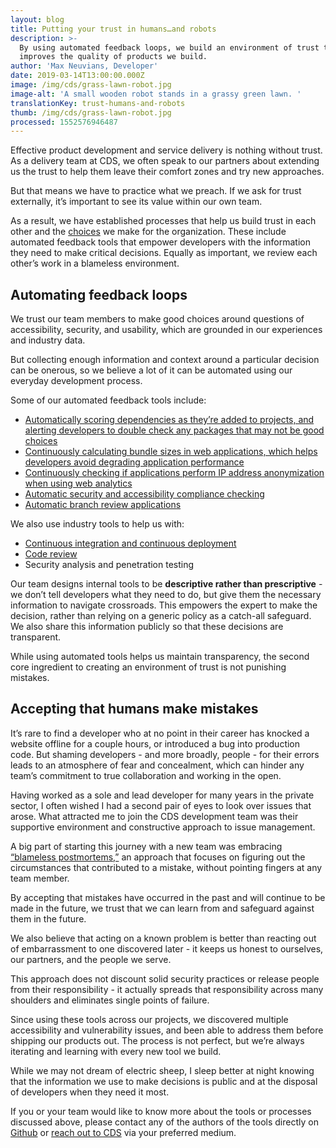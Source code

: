 ```yaml
---
layout: blog
title: Putting your trust in humans…and robots
description: >-
  By using automated feedback loops, we build an environment of trust that
  improves the quality of products we build.
author: 'Max Neuvians, Developer'
date: 2019-03-14T13:00:00.000Z
image: /img/cds/grass-lawn-robot.jpg
image-alt: 'A small wooden robot stands in a grassy green lawn. '
translationKey: trust-humans-and-robots
thumb: /img/cds/grass-lawn-robot.jpg
processed: 1552576946487
---
```

Effective product development and service delivery is nothing without trust. As a delivery team at CDS, we often speak to our partners about extending us the trust to help them leave their comfort zones and try new approaches. 

But that means we have to practice what we preach. If we ask for trust externally, it’s important to see its value within our own team. 

As a result, we have established processes that help us build trust in each other and the [choices](https://digital.canada.ca/2017/11/06/technology-choices-at-cds/) we make for the organization. These include automated feedback tools that empower developers with the information they need to make critical decisions. Equally as important, we review each other’s work in a blameless environment. 

## Automating feedback loops

We trust our team members to make good choices around questions of accessibility, security, and usability, which are grounded in our experiences and industry data. 

But collecting enough information and context around a particular decision can be onerous, so we believe a lot of it can be automated using our everyday development process.

Some of our automated feedback tools include:

* [Automatically scoring dependencies as they’re added to projects, and alerting developers to double check any packages that may not be good choices](https://github.com/cds-snc/dependency-checker/)
* [Continuously calculating bundle sizes in web applications, which helps developers avoid degrading application performance](https://github.com/cds-snc/bundle-size-tracker/) 
* [Continuously checking if applications perform IP address anonymization when using web  analytics](https://github.com/cds-snc/pii-checker) 
* [Automatic security and accessibility compliance checking](https://github.com/cds-snc/symmorfosi) 
* [Automatic branch review applications](https://github.com/cds-snc/elenchos)

We also use industry tools to help us with:

* [Continuous integration and continuous deployment](https://digital.canada.ca/2018/03/26/automated-testing-blog/) 
* [Code review](https://digital.canada.ca/2018/04/24/coding-is-a-team-activity/) 
* Security analysis and penetration testing

Our team designs internal tools to be **descriptive rather than prescriptive** - we don’t tell developers what they need to do, but give them the necessary information to navigate crossroads. This empowers the expert to make the decision, rather than relying on a generic policy as a catch-all safeguard. We also share this information publicly so that these decisions are transparent. 

While using automated tools helps us maintain transparency, the second core ingredient to creating an environment of trust is not punishing mistakes.

## Accepting that humans make mistakes

It’s rare to find a developer who at no point in their career has knocked a website offline for a couple hours, or introduced a bug into production code. But shaming developers - and more broadly, people - for their errors leads to an atmosphere of fear and concealment, which can hinder any team’s commitment to true collaboration and working in the open.

Having worked as a sole and lead developer for many years in the private sector, I often wished I had a second pair of eyes to look over issues that arose. What attracted me to join the CDS development team was their supportive environment and constructive approach to issue management.

A big part of starting this journey with a new team was embracing [“blameless postmortems,”](https://landing.google.com/sre/sre-book/chapters/postmortem-culture/) an approach that focuses on figuring out the circumstances that contributed to a mistake, without pointing fingers at any team member.  

By accepting that mistakes have occurred in the past and will continue to be made in the future, we trust that we can learn from and safeguard against them in the future. 

We also believe that acting on a known problem is better than reacting out of embarrassment to one discovered later - it keeps us honest to ourselves, our partners, and the people we serve. 

This approach does not discount solid security practices or release people from their responsibility - it actually spreads that responsibility across many shoulders and eliminates single points of failure.

Since using these tools across our projects, we discovered multiple accessibility and vulnerability issues, and been able to address them before shipping our products out. The process is not perfect, but we’re always iterating and learning with every new tool we build.

While we may not dream of electric sheep, I sleep better at night knowing that the information we use to make decisions is public and at the disposal of developers when they need it most. 

If you or your team would like to know more about the tools or processes discussed above, please contact any of the authors of the tools directly on [Github](https://github.com/cds-snc) or [reach out to CDS](/meet-the-team/) via your preferred medium.

